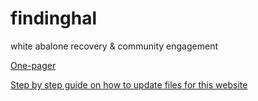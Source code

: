 # findinghal
white abalone recovery &amp; community engagement

[One-pager](https://docs.google.com/document/d/1MJFR61yQs5y-H32tTWutyFNIJEKTvQ1FYAO32QIR-do/)

[Step by step guide on how to update files for this website](https://docs.google.com/document/d/1OKnHlT0SWyjfpiSjJw-3FEUieenIqwAV53uHUIRlinU/edit?usp=sharing)
